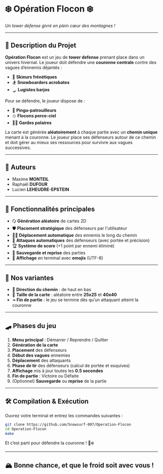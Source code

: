 # ❄️ **Opération Flocon** ❄️

*Un tower defense givré en plein cœur des montagnes !*

---

## 🎯 **Description du Projet**

**Opération Flocon** est un jeu de **tower defense** prenant place dans un univers hivernal. Le joueur doit défendre une **couronne centrale** contre des vagues d’ennemis déjantés :

* 🎿 **Skieurs frénétiques**
* 🏂 **Snowboarders acrobates**
* 🛷 **Lugistes barjos**

Pour se défendre, le joueur dispose de :

* 🐧 **Pingu-patrouilleurs**
* ⛄ **Flocons perce-ciel**
* 🐻‍❄️ **Gardes polaires**

La carte est générée **aléatoirement** à chaque partie avec un **chemin unique** menant à la couronne. Le joueur place ses défenseurs autour de ce chemin et doit gérer au mieux ses ressources pour survivre aux vagues successives.

---

## 👥 **Auteurs**

* Maxime **MONTEIL**
* Raphaël **DUFOUR**
* Lucien **LEHEUDRE-EPSTEIN**

---

## 🚀 **Fonctionnalités principales**

* 🗘️ **Génération aléatoire** de cartes 2D
* 🛡️ **Placement stratégique** des défenseurs par l'utilisateur
* 🏃‍♂️ **Déplacement automatique** des ennemis le long du chemin
* 🎯 **Attaques automatiques** des défenseurs (avec portée et précision)
* 🏆 **Système de score** (+1 point par ennemi éliminé)
* 📀 **Sauvegarde et reprise** des parties
* 🎨 **Affichage** en terminal avec **emojis** (UTF-8)

---

## 🌟 **Nos variantes**

* 📍 **Direction du chemin** : de haut en bas
* 📏 **Taille de la carte** : aléatoire entre **25x25** et **40x40**
* 🖚️ **Fin de partie** : le jeu se termine dès qu’un attaquant atteint la couronne

---

## 🛹️ **Phases du jeu**

1. **Menu principal** : Démarrer / Reprendre / Quitter
2. **Génération de la carte**
3. **Placement** des défenseurs
4. **Début des vagues** ennemies
5. **Déplacement** des attaquants
6. **Phase de tir** des défenseurs (calcul de portée et esquives)
7. **Affichage** mis à jour toutes les **0.5 secondes**
8. **Fin de partie** : Victoire ou Défaite
9. (Optionnel) **Sauvegarde** ou **reprise** de la partie

---

## 🛠️ **Compilation & Exécution**

Ouvrez votre terminal et entrez les commandes suivantes :

```bash
git clone https://github.com/Snowsurf-007/Operation-Flocon
cd Operation-Flocon
make
```

Et c’est parti pour défendre la couronne ! 👑❄️

---

## 🏔️ **Bonne chance, et que le froid soit avec vous !**

